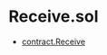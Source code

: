 # Receive.sol

<!-- START_INDEX -->
- [contract.Receive](./contract.Receive.md)

<!-- END_INDEX -->
